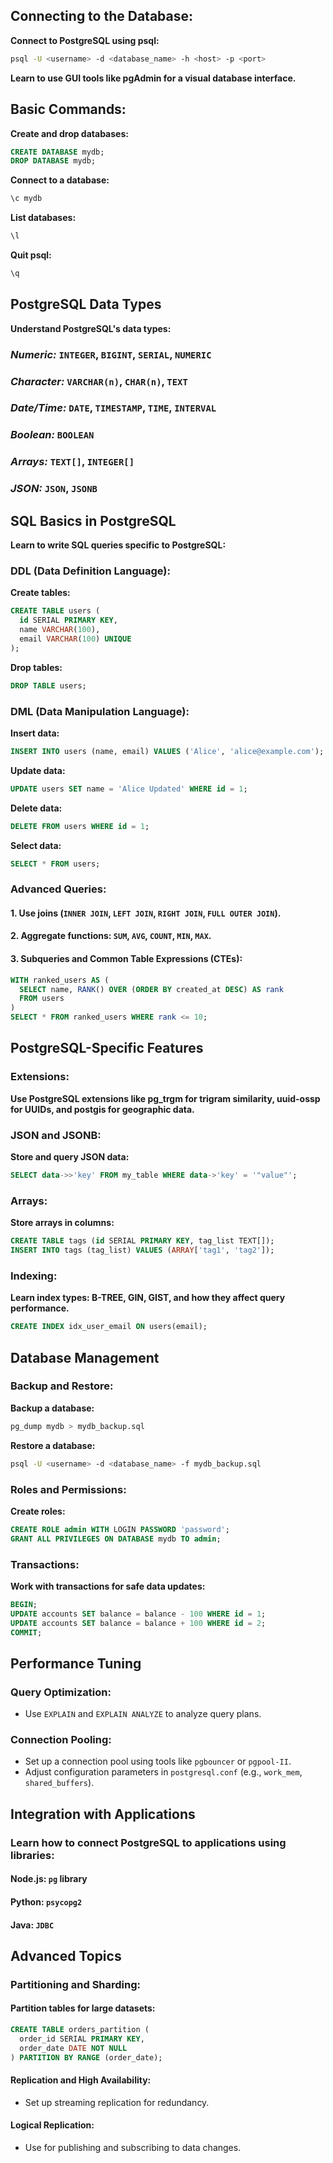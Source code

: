 ## Connecting to the Database:
__Connect to PostgreSQL using psql:__
```sh
psql -U <username> -d <database_name> -h <host> -p <port>
```
__Learn to use GUI tools like pgAdmin for a visual database interface.__

## Basic Commands:
__Create and drop databases:__
```sql
CREATE DATABASE mydb;
DROP DATABASE mydb;
```
__Connect to a database:__
```bash
\c mydb
```
__List databases:__
```bash
\l
```
__Quit psql:__
```bash
\q
```

## PostgreSQL Data Types
__Understand PostgreSQL's data types:__

### *Numeric:* `INTEGER`, `BIGINT`, `SERIAL`, `NUMERIC`

### *Character:* `VARCHAR(n)`, `CHAR(n)`, `TEXT`

### *Date/Time:* `DATE`, `TIMESTAMP`, `TIME`, `INTERVAL`

### *Boolean:* `BOOLEAN`

### *Arrays:* `TEXT[]`, `INTEGER[]`

### *JSON:* `JSON`, `JSONB`

##  SQL Basics in PostgreSQL
__Learn to write SQL queries specific to PostgreSQL:__

### DDL (Data Definition Language):
__Create tables:__
```sql
CREATE TABLE users (
  id SERIAL PRIMARY KEY,
  name VARCHAR(100),
  email VARCHAR(100) UNIQUE
);
```
__Drop tables:__
```sql
DROP TABLE users;
```
### DML (Data Manipulation Language):
__Insert data:__
```sql
INSERT INTO users (name, email) VALUES ('Alice', 'alice@example.com');
```
__Update data:__
```sql
UPDATE users SET name = 'Alice Updated' WHERE id = 1;
```
__Delete data:__
```sql
DELETE FROM users WHERE id = 1;
```
__Select data:__
```sql
SELECT * FROM users;
```
### Advanced Queries:
#### 1. Use joins (`INNER JOIN`, `LEFT JOIN`, `RIGHT JOIN`, `FULL OUTER JOIN`).
#### 2. Aggregate functions: `SUM`, `AVG`, `COUNT`, `MIN`, `MAX`.
#### 3. Subqueries and Common Table Expressions (CTEs):
```sql
WITH ranked_users AS (
  SELECT name, RANK() OVER (ORDER BY created_at DESC) AS rank
  FROM users
)
SELECT * FROM ranked_users WHERE rank <= 10;
```
## PostgreSQL-Specific Features
### Extensions:
__Use PostgreSQL extensions like pg_trgm for trigram similarity, uuid-ossp for UUIDs, and postgis for geographic data.__
### JSON and JSONB:
__Store and query JSON data:__
```sql
SELECT data->>'key' FROM my_table WHERE data->'key' = '"value"';
```
### Arrays:
__Store arrays in columns:__
```sql
CREATE TABLE tags (id SERIAL PRIMARY KEY, tag_list TEXT[]);
INSERT INTO tags (tag_list) VALUES (ARRAY['tag1', 'tag2']);
```
### Indexing:
__Learn index types: B-TREE, GIN, GIST, and how they affect query performance.__
```sql
CREATE INDEX idx_user_email ON users(email);
```

##  Database Management
### Backup and Restore:
__Backup a database:__
```bash
pg_dump mydb > mydb_backup.sql
```
__Restore a database:__
```bash
psql -U <username> -d <database_name> -f mydb_backup.sql
```
### Roles and Permissions:
__Create roles:__
```sql
CREATE ROLE admin WITH LOGIN PASSWORD 'password';
GRANT ALL PRIVILEGES ON DATABASE mydb TO admin;
```
### Transactions:
__Work with transactions for safe data updates:__

```sql
BEGIN;
UPDATE accounts SET balance = balance - 100 WHERE id = 1;
UPDATE accounts SET balance = balance + 100 WHERE id = 2;
COMMIT;
```

## Performance Tuning

### Query Optimization:
- Use `EXPLAIN` and `EXPLAIN ANALYZE` to analyze query plans.
### Connection Pooling:
- Set up a connection pool using tools like `pgbouncer` or `pgpool-II`.
- Adjust configuration parameters in `postgresql.conf` (e.g., `work_mem`, `shared_buffers`).

##  Integration with Applications

### Learn how to connect PostgreSQL to applications using libraries:

#### Node.js: `pg` library

#### Python: `psycopg2`

#### Java: `JDBC`


## Advanced Topics

### Partitioning and Sharding:

#### Partition tables for large datasets:
```sql
CREATE TABLE orders_partition (
  order_id SERIAL PRIMARY KEY,
  order_date DATE NOT NULL
) PARTITION BY RANGE (order_date);
```
#### Replication and High Availability:
- Set up streaming replication for redundancy.

#### Logical Replication:
- Use for publishing and subscribing to data changes.
